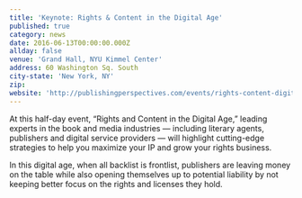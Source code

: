 ```yaml
---
title: 'Keynote: Rights & Content in the Digital Age'
published: true
category: news
date: 2016-06-13T00:00:00.000Z
allday: false
venue: 'Grand Hall, NYU Kimmel Center'
address: 60 Washington Sq. South
city-state: 'New York, NY'
zip:
website: 'http://publishingperspectives.com/events/rights-content-digital-age/#.V3Z3sVccV-U'
---
```



At this half-day event, “Rights and Content in the Digital Age,” leading experts in the book and media industries — including literary agents, publishers and digital service providers — will highlight cutting-edge strategies to help you maximize your IP and grow your rights business.

In this digital age, when all backlist is frontlist, publishers are leaving money on the table while also opening themselves up to potential liability by not keeping better focus on the rights and licenses they hold.